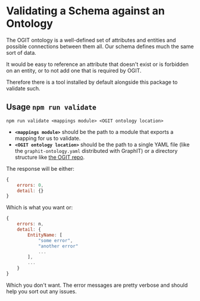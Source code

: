# Validating a Schema against an Ontology

The OGIT ontology is a well-defined set of attributes and entities and possible connections between them all. Our schema defines much the same sort of data. 

It would be easy to reference an attribute that doesn't exist or is forbidden on an entity, or to not add one that is required by OGIT.

Therefore there is a tool installed by default alongside this package to validate such.

## Usage `npm run validate`

`npm run validate <mappings module> <OGIT ontology location>`

 - **`<mappings module>`** should be the path to a module that exports a mapping for us to validate.
 - **`<OGIT ontology location>`** should be the path to a single YAML file (like the `graphit-ontology.yaml` distributed with GraphIT) or a directory structure like [the OGIT repo](https://github.com/arago/OGIT).

The response will be either:

```javascript 
{
    errors: 0,
    detail: {}
}
```

Which is what you want or:

```javascript
{
    errors: n,
    detail: {
        EntityName: [
            "some error",
            "another error"
            ...
        ],
        ...
    }
}
```

Which you don't want. The error messages are pretty verbose and should help you sort out any issues.

